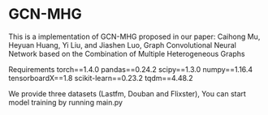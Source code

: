 # GCN-MHG
This is a implementation of GCN-MHG proposed in our paper:
Caihong Mu, Heyuan Huang, Yi Liu, and Jiashen Luo, Graph Convolutional Neural Network based on the Combination of Multiple Heterogeneous Graphs

Requirements
torch==1.4.0
pandas==0.24.2
scipy==1.3.0
numpy==1.16.4
tensorboardX==1.8
scikit-learn==0.23.2
tqdm==4.48.2

We provide three datasets (Lastfm, Douban and Flixster), You can start model training by running main.py
